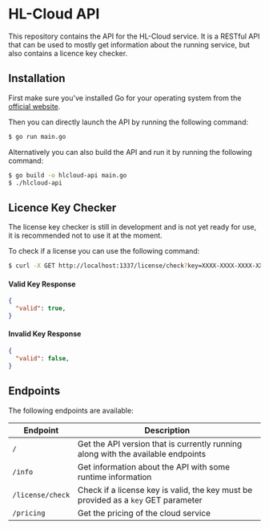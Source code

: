 # HL-Cloud API
This repository contains the API for the HL-Cloud service. It is a RESTful API that can be used to mostly get information about the running service, but also contains a licence key checker.

## Installation

First make sure you've installed Go for your operating system from the [official website](https://go.dev/dl/).

Then you can directly launch the API by running the following command:

```bash
$ go run main.go
```

Alternatively you can also build the API and run it by running the following command:

```bash
$ go build -o hlcloud-api main.go
$ ./hlcloud-api
```

## Licence Key Checker
The license key checker is still in development and is not yet ready for use, it is recommended not to use it at the moment.

To check if a license you can use the following command:

```bash
$ curl -X GET http://localhost:1337/license/check?key=XXXX-XXXX-XXXX-XXXX-XXXX
```

#### Valid Key Response

```json
{
  "valid": true,
}
```

#### Invalid Key Response

```json
{
  "valid": false,
}
```

## Endpoints
The following endpoints are available:

| Endpoint         | Description                                                                        |
|------------------|------------------------------------------------------------------------------------|
| `/`              | Get the API version that is currently running along with the available endpoints   |
| `/info`          | Get information about the API with some runtime information                        |
| `/license/check` | Check if a license key is valid, the key must be provided as a `key` GET parameter |
| `/pricing`       | Get the pricing of the cloud service                                               |